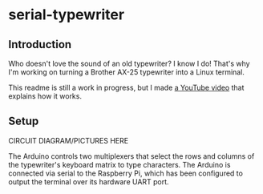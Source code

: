 # serial-typewriter

## Introduction

Who doesn't love the sound of an old typewriter? I know I do! That's why I'm working on turning a Brother AX-25 typewriter into a Linux terminal.

This readme is still a work in progress, but I made [a YouTube video](https://www.youtube.com/watch?v=JvhT_Bru0AA) that explains how it works.

## Setup

CIRCUIT DIAGRAM/PICTURES HERE

The Arduino controls two multiplexers that select the rows and columns of the typewriter's keyboard matrix to type characters. The Arduino is connected via serial to the Raspberry Pi, which has been configured to output the terminal over its hardware UART port.
